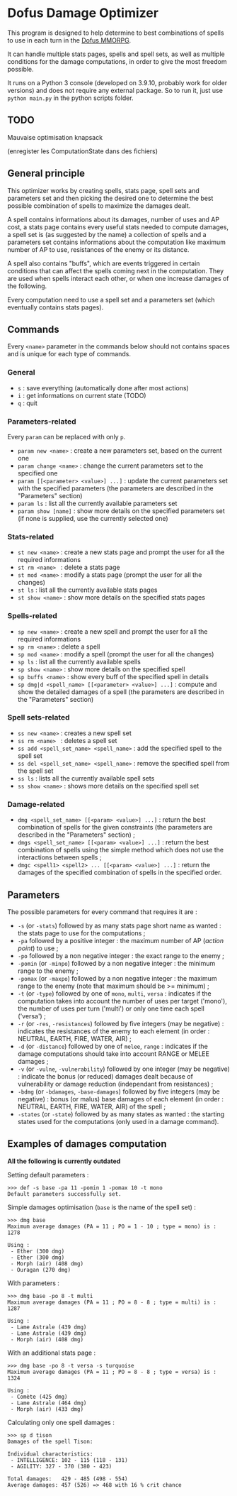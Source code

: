 # Dofus Damage Optimizer

This program is designed to help determine to best combinations of spells to use in each turn in the [Dofus MMORPG](https://www.dofus.com/en).

It can handle multiple stats pages, spells and spell sets, as well as multiple conditions for the damage computations, in order to give the most freedom possible.

It runs on a Python 3 console (developed on 3.9.10, probably work for older versions) and does not require any external package. So to run it, just use `python main.py` in the python scripts folder.

## TODO

Mauvaise optimisation knapsack

(enregister les ComputationState dans des fichiers)

## General principle

This optimizer works by creating spells, stats page, spell sets and parameters set and then picking the desired one to determine the best possible combination of spells to maximize the damages dealt.

A spell contains informations about its damages, number of uses and AP cost, a stats page contains every useful stats needed to compute damages, a spell set is (as suggested by the name) a collection of spells and a parameters set contains informations about the computation like maximum number of AP to use, resistances of the enemy or its distance.

A spell also contains "buffs", which are events triggered in certain conditions that can affect the spells coming next in the computation. They are used when spells interact each other, or when one increase damages of the following.

Every computation need to use a spell set and a parameters set (which eventually contains stats pages).

## Commands

Every `<name>` parameter in the commands below should not contains spaces and is unique for each type of commands.

### General

 - `s` : save everything (automatically done after most actions)
 - `i` : get informations on current state (TODO)
 - `q` : quit

### Parameters-related

Every `param` can be replaced with only `p`.

 - `param new <name>` : create a new parameters set, based on the current one
 - `param change <name>` : change the current parameters set to the specified one
 - `param [[<parameter> <value>] ...]` : update the current parameters set with the specified parameters (the parameters are described in the "Parameters" section)
 - `param ls` : list all the currently available parameters set
 - `param show [name]` : show more details on the specified parameters set (if none is supplied, use the currently selected one)

### Stats-related

 - `st new <name>` : create a new stats page and prompt the user for all the required informations
 - `st rm <name> ` : delete a stats page
 - `st mod <name>` : modify a stats page (prompt the user for all the changes)
 - `st ls` : list all the currently available stats pages
 - `st show <name>` : show more details on the specified stats pages

### Spells-related

 - `sp new <name>` : create a new spell and prompt the user for all the required informations
 - `sp rm <name>` : delete a spell
 - `sp mod <name>` : modify a spell (prompt the user for all the changes)
 - `sp ls` : list all the currently available spells
 - `sp show <name>` : show more details on the specified spell
 - `sp buffs <name>` : show every buff of the specified spell in details
 - `sp dmg|d <spell_name> [[<parameter> <value>] ...]` : compute and show the detailed damages of a spell (the parameters are described in the "Parameters" section)

### Spell sets-related

 - `ss new <name>` : creates a new spell set
 - `ss rm <name> ` : deletes a spell set
 - `ss add <spell_set_name> <spell_name>` : add the specified spell to the spell set
 - `ss del <spell_set_name> <spell_name>` : remove the specified spell from the spell set
 - `ss ls` : lists all the currently available spell sets
 - `ss show <name>` : shows more details on the specified spell set

### Damage-related

 - `dmg <spell_set_name> [[<param> <value>] ...]` : return the best combination of spells for the given constraints (the parameters are described in the "Parameters" section) ;
 - `dmgs <spell_set_name> [[<param> <value>] ...]` : return the best combination of spells using the simple method which does not use the interactions between spells ;
 - `dmgc <spell1> <spell2> ... [[<param> <value>] ...]` : return the damages of the specified combination of spells in the specified order.

## Parameters

The possible parameters for every command that requires it are :
 - `-s` (or `-stats`) followed by as many stats page short name as wanted : the stats page to use for the computations ;
 - `-pa` followed by a positive integer : the maximum number of AP (*action point*) to use ;
 - `-po` followed by a non negative integer : the exact range to the enemy ;
 - `-pomin` (or `-minpo`) followed by a non negative integer : the minimum range to the enemy ;
 - `-pomax` (or `-maxpo`) followed by a non negative integer : the maximum range to the enemy (note that maximum should be >= minimum) ;
 - `-t` (or `-type`) followed by one of `mono`, `multi`, `versa` : indicates if the computation takes into account the number of uses per target ('mono'), the number of uses per turn ('multi') or only one time each spell ('versa') ;
 - `-r` (or `-res`, `-resistances`) followed by five integers (may be negative) : indicates the resistances of the enemy to each element (in order : NEUTRAL, EARTH, FIRE, WATER, AIR) ;
 - `-d` (or `-distance`) followed by one of `melee`, `range` : indicates if the damage computations should take into account RANGE or MELEE damages ;
 - `-v` (or `-vulne`, `-vulnerability`) followed by one integer (may be negative) : indicate the bonus (or reduced) damages dealt because of vulnerability or damage reduction (independant from resistances) ;
 - `-bdmg` (or `-bdamages`, `-base-damages`) followed by five integers (may be negative) : bonus (or malus) base damages of each element (in order : NEUTRAL, EARTH, FIRE, WATER, AIR) of the spell ;
 - `-states` (or `-state`) followed by as many states as wanted : the starting states used for the computations (only used in a damage command).


## Examples of damages computation

**All the following is currently outdated**

Setting default parameters :
```
>>> def -s base -pa 11 -pomin 1 -pomax 10 -t mono
Default parameters successfully set.
```

Simple damages optimisation (`base` is the name of the spell set) :
```
>>> dmg base
Maximum average damages (PA = 11 ; PO = 1 - 10 ; type = mono) is : 1278

Using :
 - Ether (300 dmg)
 - Ether (300 dmg)
 - Morph (air) (408 dmg)
 - Ouragan (270 dmg)
```

With parameters :
```
>>> dmg base -po 8 -t multi
Maximum average damages (PA = 11 ; PO = 8 - 8 ; type = multi) is : 1287

Using :
 - Lame Astrale (439 dmg)
 - Lame Astrale (439 dmg)
 - Morph (air) (408 dmg)
```

With an additional stats page :
```
>>> dmg base -po 8 -t versa -s turquoise
Maximum average damages (PA = 11 ; PO = 8 - 8 ; type = versa) is : 1324

Using :
 - Comète (425 dmg)
 - Lame Astrale (464 dmg)
 - Morph (air) (433 dmg)
```

Calculating only one spell damages :
```
>>> sp d tison
Damages of the spell Tison:

Individual characteristics:
 - INTELLIGENCE: 102 - 115 (118 - 131)
 - AGILITY: 327 - 370 (380 - 423)

Total damages:   429 - 485 (498 - 554)
Average damages: 457 (526) => 468 with 16 % crit chance
```

